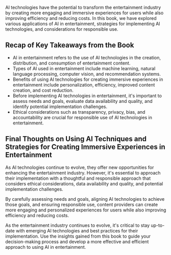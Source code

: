 
AI technologies have the potential to transform the entertainment industry by creating more engaging and immersive experiences for users while also improving efficiency and reducing costs. In this book, we have explored various applications of AI in entertainment, strategies for implementing AI technologies, and considerations for responsible use.

Recap of Key Takeaways from the Book
------------------------------------

* AI in entertainment refers to the use of AI technologies in the creation, distribution, and consumption of entertainment content.
* Types of AI used in entertainment include machine learning, natural language processing, computer vision, and recommendation systems.
* Benefits of using AI technologies for creating immersive experiences in entertainment include personalization, efficiency, improved content creation, and cost reduction.
* Before implementing AI technologies in entertainment, it's important to assess needs and goals, evaluate data availability and quality, and identify potential implementation challenges.
* Ethical considerations such as transparency, privacy, bias, and accountability are crucial for responsible use of AI technologies in entertainment.

Final Thoughts on Using AI Techniques and Strategies for Creating Immersive Experiences in Entertainment
--------------------------------------------------------------------------------------------------------

As AI technologies continue to evolve, they offer new opportunities for enhancing the entertainment industry. However, it's essential to approach their implementation with a thoughtful and responsible approach that considers ethical considerations, data availability and quality, and potential implementation challenges.

By carefully assessing needs and goals, aligning AI technologies to achieve those goals, and ensuring responsible use, content providers can create more engaging and personalized experiences for users while also improving efficiency and reducing costs.

As the entertainment industry continues to evolve, it's critical to stay up-to-date with emerging AI technologies and best practices for their implementation. Use the insights gained from this book to guide your decision-making process and develop a more effective and efficient approach to using AI in entertainment.
